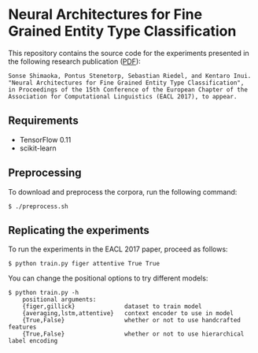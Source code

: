Neural Architectures for Fine Grained Entity Type Classification
================================================================

This repository contains the source code for the experiments presented in the following research publication ([PDF](https://arxiv.org/pdf/1606.01341v1.pdf)):

    Sonse Shimaoka, Pontus Stenetorp, Sebastian Riedel, and Kentaro Inui.
    "Neural Architectures for Fine Grained Entity Type Classification",
    in Proceedings of the 15th Conference of the European Chapter of the Association for Computational Linguistics (EACL 2017), to appear.

## Requirements

* TensorFlow 0.11
* scikit-learn

## Preprocessing

To download and preprocess the corpora, run the following command:

	$ ./preprocess.sh

## Replicating the experiments

To run the experiments in the EACL 2017 paper, proceed as follows:

    $ python train.py figer attentive True True

You can change the positional options to try different models:

	$ python train.py -h
		positional arguments:
  		{figer,gillick}              dataset to train model
  		{averaging,lstm,attentive}   context encoder to use in model
  		{True,False}                 whether or not to use handcrafted features
  		{True,False}                 whether or not to use hierarchical label encoding
